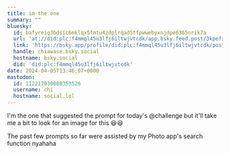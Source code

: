 ```yaml
---
title: im the one
summary: ""
bluesky:
  id: bafyreig3bdsic6mklqx5fmtu4zdplrqad5tfpwwebyxnjdpe6365nrik7a
  url: 'at://did:plc:f4mmql45u3lfj6iltwjvtcdk/app.bsky.feed.post/3kpefx7b75b2z'
  link: 'https://bsky.app/profile/did:plc:f4mmql45u3lfj6iltwjvtcdk/post/3kpefx7b75b2z'
  handle: chiawase.bsky.social
  hostname: bsky.social
  did: 'did:plc:f4mmql45u3lfj6iltwjvtcdk'
date: 2024-04-05T13:46:07+0800
mastodon:
  id: 112217030080353526
  username: chi
  hostname: social.lol
---
```


I'm the one that suggested the prompt for today's @challenge but it'll take me a bit to look for an image for this 😆😆

The past few prompts so far were assisted by my Photo app's search function nyahaha
